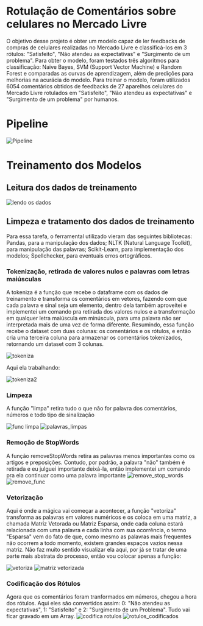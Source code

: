# Rotulação de Comentários sobre celulares no Mercado Livre
O objetivo desse projeto é obter um modelo capaz de ler feedbacks de compras de celulares realizadas no Mercado Livre e classificá-los em 3 rótulos: "Satisfeito", "Não atendeu as expectativas" e "Surgimento de um problema".
Para obter o modelo, foram testados três algoritmos para classificação: Naive Bayes, SVM (Support Vector Machine) e Random Forest e comparadas as curvas de aprendizagem, além de predições para melhorias na acurácia do modelo.
Para treinar o modelo, foram utilizados 6054 comentários obtidos de feedbacks de 27 aparelhos celulares do Mercado Livre rotulados em "Satisfeito", "Não atendeu as expectativas" e "Surgimento de um problema" por humanos.
# Pipeline
![Pipeline](https://github.com/pedro-nog-9/Rotulacao_de_Comentarios/assets/127139232/e7c3bf42-9066-4995-9318-693373bceb22)
# Treinamento dos Modelos
## Leitura dos dados de treinamento
![lendo os dados](https://github.com/pedro-nog-9/Rotulacao_de_Comentarios/assets/127139232/f79f504e-f7d8-42af-987d-123dd6e94c74)
## Limpeza e tratamento dos dados de treinamento
Para essa tarefa, o ferramental utilizado vieram das seguintes bibliotecas: Pandas, para a manipulação dos dados; NLTK (Natural Language Toolkit), para manipulação das palavras; Scikit-Learn, para implementação dos modelos; Spellchecker, para eventuais erros ortográficos.
### Tokenização, retirada de valores nulos e palavras com letras maiúsculas
A tokeniza é a função que recebe o dataframe com os dados de treinamento e transforma os comentários em vetores, fazendo com que cada palavra e sinal seja um elemento, dentro dela também aproveitei e implementei um comando pra retirada dos valores nulos e a transformação em qualquer letra maiúscula em minúscula, para uma palavra não ser interpretada mais de uma vez de forma diferente. Resumindo, essa função recebe o dataset com duas colunas: os comentários e os rótulos, e então cria uma terceira coluna para armazenar os comentários tokenizados, retornando um dataset com 3 colunas.

![tokeniza](https://github.com/pedro-nog-9/Rotulacao_de_Comentarios/assets/127139232/909d7f09-8c39-4506-96c5-f2ff8d842e08)

Aqui ela trabalhando:

![tokeniza2](https://github.com/pedro-nog-9/Rotulacao_de_Comentarios/assets/127139232/d4779e88-94a5-4a22-98b9-ff961bd3e44b)
### Limpeza
A função "limpa" retira tudo o que não for palavra dos comentários, números e todo tipo de sinalização

![func limpa](https://github.com/pedro-nog-9/Rotulacao_de_Comentarios/assets/127139232/ae359517-475e-4b0e-a9f1-2c93cbc98e2f)
![palavras_limpas](https://github.com/pedro-nog-9/Rotulacao_de_Comentarios/assets/127139232/9b69e89c-d843-4c40-8f86-8690be114e6c)
### Remoção de StopWords
A função removeStopWords retira as palavras menos importantes como os artigos e preposições. Contudo, por padrão, a palavra "não" também é retirada e eu julguei importante deixá-la, então implementei um comando pra ela continuar como uma palavra importante
![remove_stop_words](https://github.com/pedro-nog-9/Rotulacao_de_Comentarios/assets/127139232/3bdbaba6-5a54-4295-8d3f-3fa089306e7f)
![remove_func](https://github.com/pedro-nog-9/Rotulacao_de_Comentarios/assets/127139232/f8690969-3379-4e9b-84a2-9836425ba34d)
### Vetorização
Aqui é onde a mágica vai começar a acontecer, a função "vetoriza" transforma as palavras em valores numéricos e os coloca em uma matriz, a chamada Matriz Vetorada ou Matriz Esparsa, onde cada coluna estará relacionada com uma palavra e cada linha com sua ocorrência, o termo "Esparsa" vem do fato de que, como mesmo as palavras mais frequentes não ocorrem a todo momento, existem grandes espaços vazios nessa matriz. Não faz muito sentido visualizar ela aqui, por já se tratar de uma parte mais abstrata do processo, então vou colocar apenas a função:

![vetoriza](https://github.com/pedro-nog-9/Rotulacao_de_Comentarios/assets/127139232/b8694004-cfaa-43f4-a088-fbc87d627e05)
![matriz vetorizada](https://github.com/pedro-nog-9/Rotulacao_de_Comentarios/assets/127139232/8396c6bc-d0e0-4049-aa3d-ce944dd5626e)
### Codificação dos Rótulos
Agora que os comentários foram tranformados em números, chegou a hora dos rótulos. Aqui eles são convertidos assim: 0: "Não atendeu as expectativas", 1: "Satisfeito" e 2: "Surgimento de um Problema". Tudo vai ficar gravado em um Array.
![codifica rotulos](https://github.com/pedro-nog-9/Rotulacao_de_Comentarios/assets/127139232/6f7a4124-2eb8-4692-83eb-baad8355b2e9)
![rotulos_codificados](https://github.com/pedro-nog-9/Rotulacao_de_Comentarios/assets/127139232/87a95f91-1705-449f-9bb2-d598b500ba23)
